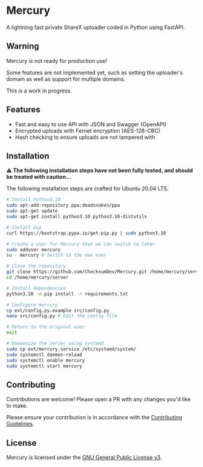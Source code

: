 # Mercury

A lightning fast private ShareX uploader coded in Python using FastAPI.

## Warning

Mercury is not ready for production use!

Some features are not implemented yet, such as setting the uploader's domain as well as support for multiple domains.

This is a work in progress.

## Features

- Fast and easy to use API with JSON and Swagger (OpenAPI)
- Encrypted uploads with Fernet encryption (AES-128-CBC)
- Hash checking to ensure uploads are not tampered with

## Installation

**⚠️ The following installation steps have not been fully tested, and should be treated with caution...**

The following installation steps are crafted for Ubuntu 20.04 LTS.

```bash
# Install Python3.10
sudo apt-add-repository ppa:deadsnakes/ppa
sudo apt-get update
sudo apt-get install python3.10 python3.10-distutils

# Install pip
curl https://bootstrap.pypa.io/get-pip.py | sudo python3.10

# Create a user for Mercury that we can switch to later
sudo adduser mercury
su - mercury # Switch to the new user

# Clone the repository
git clone https://github.com/ChecksumDev/Mercury.git /home/mercury/server
cd /home/mercury/server

# Install dependencies
python3.10 -m pip install -r requirements.txt

# Configure mercury
cp ext/config.py.example src/config.py
nano src/config.py # Edit the config file

# Return to the original user
exit

# Daemonize the server using systemd
sudo cp ext/mercury.service /etc/systemd/system/
sudo systemctl daemon-reload
sudo systemctl enable mercury
sudo systemctl start mercury
```

## Contributing

Contributions are welcome! Please open a PR with any changes you'd like to make.

Please ensure your contribution is in accordance with the [Contributing Guidelines](https://github.com/ChecksumDev/Mercury/blob/main/CONTRIBUTING.md).

## License

Mercury is licensed under the [GNU General Public License v3](https://www.gnu.org/licenses/gpl-3.0.html).
